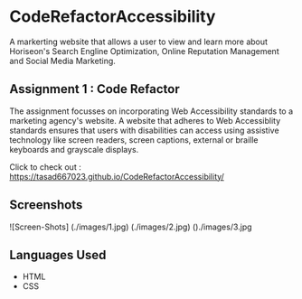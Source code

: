 # CodeRefactorAccessibility
A markerting website that allows a user to view and learn more about Horiseon's Search Engline Optimization, Online Reputation Management and Social Media Marketing. 

## Assignment 1 : Code Refactor 
The assignment focusses on incorporating Web Accessibility standards to a marketing agency's website. A website that adheres to Web Accessiblity standards ensures that users with disabilities can access using assistive technology like screen readers, screen captions, external or braille keyboards and grayscale displays. 

Click to check out : https://tasad667023.github.io/CodeRefactorAccessibility/

## Screenshots 
![Screen-Shots] (./images/1.jpg) (./images/2.jpg) ()./images/3.jpg

## Languages Used 
* HTML 
* CSS
